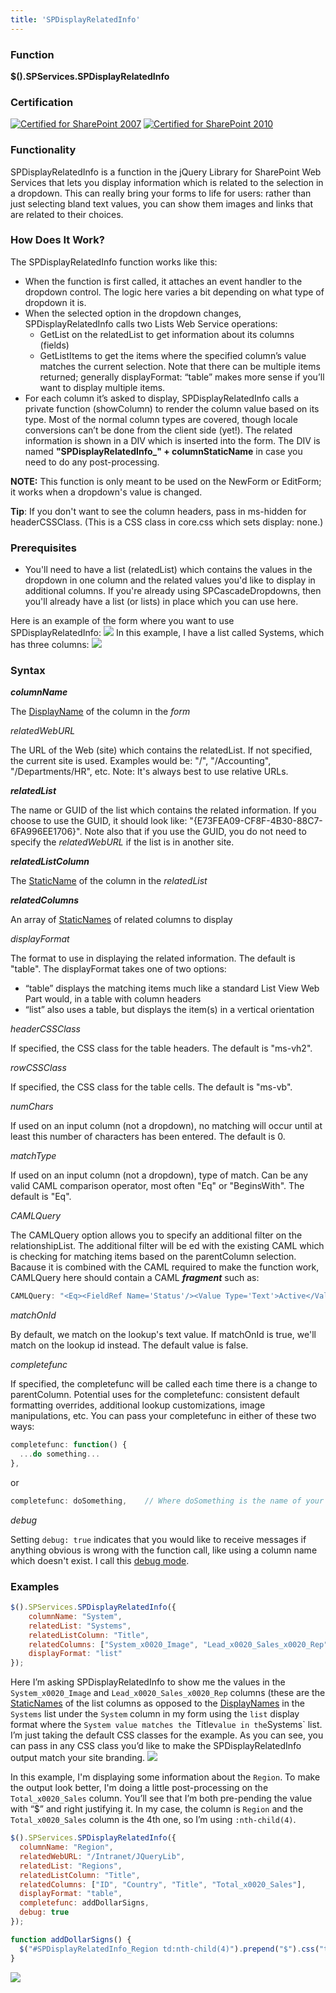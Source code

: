 ```yaml
---
title: 'SPDisplayRelatedInfo'
---
```


### Function

**$().SPServices.SPDisplayRelatedInfo**

### Certification

[![Certified for SharePoint 2007](../img/sp2007-cert.jpg)](../glossary/index.md#Certification) [![Certified for SharePoint 2010](../img/sp2010-cert.jpg "Certified for SharePoint 2010")](../glossary/index.md#Certification)

### Functionality

SPDisplayRelatedInfo is a function in the jQuery Library for SharePoint Web Services that lets you display information which is related to the selection in a dropdown. This can really bring your forms to life for users: rather than just selecting bland text values, you can show them images and links that are related to their choices.

### How Does It Work?

The SPDisplayRelatedInfo function works like this:

*   When the function is first called, it attaches an event handler to the dropdown control. The logic here varies a bit depending on what type of dropdown it is.
*   When the selected option in the dropdown changes, SPDisplayRelatedInfo calls two Lists Web Service operations:
    *   GetList on the relatedList to get information about its columns (fields)
    *   GetListItems to get the items where the specified column’s value matches the current selection. Note that there can be multiple items returned; generally displayFormat: “table” makes more sense if you’ll want to display multiple items.
*   For each column it’s asked to display, SPDisplayRelatedInfo calls a private function (showColumn) to render the column value based on its type. Most of the normal column types are covered, though locale conversions can’t be done from the client side (yet!). The related information is shown in a DIV which is inserted into the form. The DIV is named **"SPDisplayRelatedInfo_" + columnStaticName** in case you need to do any post-processing.

**NOTE:** This function is only meant to be used on the NewForm or EditForm; it works when a dropdown's value is changed.

**Tip**: If you don't want to see the column headers, pass in ms-hidden for headerCSSClass. (This is a CSS class in core.css which sets display: none.)

### Prerequisites

*   You'll need to have a list (relatedList) which contains the values in the dropdown in one column and the related values you'd like to display in additional columns. If you're already using SPCascadeDropdowns, then you'll already have a list (or lists) in place which you can use here.

Here is an example of the form where you want to use SPDisplayRelatedInfo:
![](img/SPDisplayRelatedInfo1.jpg)
 In this example, I have a list called Systems, which has three columns:
![](img/SPDisplayRelatedInfo2.jpg)

### Syntax

**_columnName_**

The [DisplayName](../glossary/index.md#DisplayName) of the column in the _form_

_relatedWebURL_

The URL of the Web (site) which contains the relatedList. If not specified, the current site is used. Examples would be: "/", "/Accounting", "/Departments/HR", etc. Note: It's always best to use relative URLs.

**_relatedList_**

The name or GUID of the list which contains the related information. If you choose to use the GUID, it should look like: "{E73FEA09-CF8F-4B30-88C7-6FA996EE1706}". Note also that if you use the GUID, you do not need to specify the _relatedWebURL_ if the list is in another site.

**_relatedListColumn_**

The [StaticName](../glossary/index.md#StaticName) of the column in the _relatedList_

**_relatedColumns_**

An array of [StaticNames](../glossary/index.md#StaticName) of related columns to display

_displayFormat_

 The format to use in displaying the related information. The default is "table". The displayFormat takes one of two options:

*   “table” displays the matching items much like a standard List View Web Part would, in a table with column headers
*   “list” also uses a table, but displays the item(s) in a vertical orientation

_headerCSSClass_

 If specified, the CSS class for the table headers. The default is "ms-vh2".

_rowCSSClass_

If specified, the CSS class for the table cells. The default is "ms-vb".

_numChars_

If used on an input column (not a dropdown), no matching will occur until at least this number of characters has been entered. The default is 0.

_matchType_

If used on an input column (not a dropdown), type of match. Can be any valid CAML comparison operator, most often "Eq" or "BeginsWith". The default is "Eq".

_CAMLQuery_

The CAMLQuery option allows you to specify an additional filter on the relationshipList. The additional filter will be <And>ed with the existing CAML which is checking for matching items based on the parentColumn selection. Bacause it is combined with the CAML required to make the function work, CAMLQuery here should contain a CAML _**fragment**_ such as:
```javascript
CAMLQuery: "<Eq><FieldRef Name='Status'/><Value Type='Text'>Active</Value></Eq>"
```
_matchOnId_

By default, we match on the lookup's text value. If matchOnId is true, we'll match on the lookup id instead. The default value is false.

_completefunc_

If specified, the completefunc will be called each time there is a change to parentColumn. Potential uses for the completefunc: consistent default formatting overrides, additional lookup customizations, image manipulations, etc. You can pass your completefunc in either of these two ways:
```javascript
completefunc: function() {
  ...do something...
},
```
or
``` javascript
completefunc: doSomething,    // Where doSomething is the name of your function
```

_debug_

Setting `debug: true` indicates that you would like to receive messages if anything obvious is wrong with the function call, like using a column name which doesn't exist. I call this [debug mode](../glossary/index.md#DebugMode).

### Examples
``` javascript
$().SPServices.SPDisplayRelatedInfo({
	columnName: "System",
	relatedList: "Systems",
	relatedListColumn: "Title",
	relatedColumns: ["System_x0020_Image", "Lead_x0020_Sales_x0020_Rep"],
	displayFormat: "list"
});
```
Here I’m asking SPDisplayRelatedInfo to show me the values in the `System_x0020_Image` and `Lead_x0020_Sales_x0020_Rep` columns (these are the [StaticNames](../glossary/index.md#StaticName) of the list columns as opposed to the [DisplayNames](../glossary/index.md#DisplayName) in the `Systems` list under the `System` column in my form using the `list` display format where the `System value matches the `Title` value in the `Systems` list. I’m just taking the default CSS classes for the example. As you can see, you can pass in any CSS class you’d like to make the SPDisplayRelatedInfo output match your site branding.
![](img/SPDisplayRelatedInfo3.jpg)

In this example, I'm displaying some information about the `Region`. To make the output look better, I'm doing a little post-processing on the `Total_x0020_Sales` column. You’ll see that I’m both pre-pending the value with “$” and right justifying it. In my case, the column is `Region` and the `Total_x0020_Sales` column is the 4th one, so I’m using `:nth-child(4)`.
``` javascript
$().SPServices.SPDisplayRelatedInfo({       
  columnName: "Region",
  relatedWebURL: "/Intranet/JQueryLib",
  relatedList: "Regions",
  relatedListColumn: "Title",
  relatedColumns: ["ID", "Country", "Title", "Total_x0020_Sales"],
  displayFormat: "table",
  completefunc: addDollarSigns,
  debug: true
});

function addDollarSigns() {
  $("#SPDisplayRelatedInfo_Region td:nth-child(4)").prepend("$").css("textAlign", "right");
}
```
![](img/SPDisplayRelatedInfo4.png)
